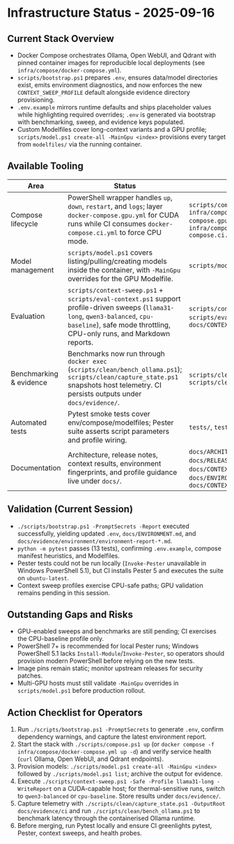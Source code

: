 # Infrastructure Status - 2025-09-16

## Current Stack Overview
- Docker Compose orchestrates Ollama, Open WebUI, and Qdrant with pinned container images for reproducible local deployments (see `infra/compose/docker-compose.yml`).
- `scripts/bootstrap.ps1` prepares `.env`, ensures data/model directories exist, emits environment diagnostics, and now enforces the new `CONTEXT_SWEEP_PROFILE` default alongside evidence directory provisioning.
- `.env.example` mirrors runtime defaults and ships placeholder values while highlighting required overrides; `.env` is generated via bootstrap with benchmarking, sweep, and evidence keys populated.
- Custom Modelfiles cover long-context variants and a GPU profile; `scripts/model.ps1 create-all -MainGpu <index>` provisions every target from `modelfiles/` via the running container.

## Available Tooling
| Area | Status | Reference |
|------|--------|-----------|
| Compose lifecycle | PowerShell wrapper handles `up`, `down`, `restart`, and `logs`; layer `docker-compose.gpu.yml` for CUDA runs while CI consumes `docker-compose.ci.yml` to force CPU mode. | `scripts/compose.ps1`, `infra/compose/docker-compose.gpu.yml`, `infra/compose/docker-compose.ci.yml` |
| Model management | `scripts/model.ps1` covers listing/pulling/creating models inside the container, with `-MainGpu` overrides for the GPU Modelfile. | `scripts/model.ps1` |
| Evaluation | `scripts/context-sweep.ps1` + `scripts/eval-context.ps1` support profile-driven sweeps (`llama31-long`, `qwen3-balanced`, `cpu-baseline`), safe mode throttling, CPU-only runs, and Markdown reports. | `scripts/context-sweep.ps1`, `scripts/eval-context.ps1`, `docs/CONTEXT_PROFILES.md` |
| Benchmarking & evidence | Benchmarks now run through `docker exec` (`scripts/clean/bench_ollama.ps1`); `scripts/clean/capture_state.ps1` snapshots host telemetry. CI persists outputs under `docs/evidence/`. | `scripts/clean/bench_ollama.ps1`, `scripts/clean/capture_state.ps1` |
| Automated tests | Pytest smoke tests cover env/compose/modelfiles; Pester suite asserts script parameters and profile wiring. | `tests/`, `tests/pester/` |
| Documentation | Architecture, release notes, context results, environment fingerprints, and profile guidance live under `docs/`. | `docs/ARCHITECTURE.md`, `docs/RELEASE_v2025-09-16.md`, `docs/CONTEXT_RESULTS_*`, `docs/ENVIRONMENT.md`, `docs/CONTEXT_PROFILES.md` |

## Validation (Current Session)
- `./scripts/bootstrap.ps1 -PromptSecrets -Report` executed successfully, yielding updated `.env`, `docs/ENVIRONMENT.md`, and `docs/evidence/environment/environment-report-*.md`.
- `python -m pytest` passes (13 tests), confirming `.env.example`, compose manifest heuristics, and Modelfiles.
- Pester tests could not be run locally (`Invoke-Pester` unavailable in Windows PowerShell 5.1), but CI installs Pester 5 and executes the suite on `ubuntu-latest`.
- Context sweep profiles exercise CPU-safe paths; GPU validation remains pending in this session.

## Outstanding Gaps and Risks
- GPU-enabled sweeps and benchmarks are still pending; CI exercises the CPU-baseline profile only.
- PowerShell 7+ is recommended for local Pester runs; Windows PowerShell 5.1 lacks `Install-Module`/`Invoke-Pester`, so operators should provision modern PowerShell before relying on the new tests.
- Image pins remain static; monitor upstream releases for security patches.
- Multi-GPU hosts must still validate `-MainGpu` overrides in `scripts/model.ps1` before production rollout.

## Action Checklist for Operators
1. Run `./scripts/bootstrap.ps1 -PromptSecrets` to generate `.env`, confirm dependency warnings, and capture the latest environment report.
2. Start the stack with `./scripts/compose.ps1 up` (or `docker compose -f infra/compose/docker-compose.yml up -d`) and verify service health (`curl` Ollama, Open WebUI, and Qdrant endpoints).
3. Provision models: `./scripts/model.ps1 create-all -MainGpu <index>` followed by `./scripts/model.ps1 list`; archive the output for evidence.
4. Execute `./scripts/context-sweep.ps1 -Safe -Profile llama31-long -WriteReport` on a CUDA-capable host; for thermal-sensitive runs, switch to `qwen3-balanced` or `cpu-baseline`. Store results under `docs/evidence/`.
5. Capture telemetry with `./scripts/clean/capture_state.ps1 -OutputRoot docs/evidence/ci` and run `./scripts/clean/bench_ollama.ps1` to benchmark latency through the containerised Ollama runtime.
6. Before merging, run Pytest locally and ensure CI greenlights pytest, Pester, context sweeps, and health probes.
